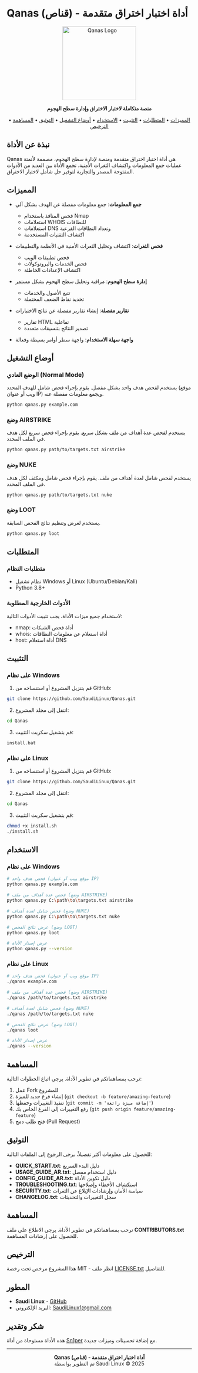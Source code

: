 # Qanas (قناص) - أداة اختبار اختراق متقدمة

<p align="center">
  <img src="./assets/qanas_logo.svg" alt="Qanas Logo" width="200"/>
</p>

<p align="center">
  <strong>منصة متكاملة لاختبار الاختراق وإدارة سطح الهجوم</strong>
</p>

<p align="center">
  <a href="#المميزات">المميزات</a> •
  <a href="#المتطلبات">المتطلبات</a> •
  <a href="#التثبيت">التثبيت</a> •
  <a href="#الاستخدام">الاستخدام</a> •
  <a href="#أوضاع-التشغيل">أوضاع التشغيل</a> •
  <a href="#التوثيق">التوثيق</a> •
  <a href="#المساهمة">المساهمة</a> •
  <a href="#الترخيص">الترخيص</a>
</p>

## نبذة عن الأداة

Qanas هي أداة اختبار اختراق متقدمة ومنصة لإدارة سطح الهجوم، مصممة لأتمتة عمليات جمع المعلومات واكتشاف الثغرات الأمنية. تجمع الأداة بين العديد من الأدوات المفتوحة المصدر والتجارية لتوفير حل شامل لاختبار الاختراق.

## المميزات

- **جمع المعلومات**: جمع معلومات مفصلة عن الهدف بشكل آلي
  - فحص المنافذ باستخدام Nmap
  - استعلامات WHOIS للنطاقات
  - استعلامات DNS وتعداد النطاقات الفرعية
  - اكتشاف التقنيات المستخدمة

- **فحص الثغرات**: اكتشاف وتحليل الثغرات الأمنية في الأنظمة والتطبيقات
  - فحص تطبيقات الويب
  - فحص الخدمات والبروتوكولات
  - اكتشاف الإعدادات الخاطئة

- **إدارة سطح الهجوم**: مراقبة وتحليل سطح الهجوم بشكل مستمر
  - تتبع الأصول والخدمات
  - تحديد نقاط الضعف المحتملة

- **تقارير مفصلة**: إنشاء تقارير مفصلة عن نتائج الاختبارات
  - تقارير HTML تفاعلية
  - تصدير النتائج بتنسيقات متعددة

- **واجهة سهلة الاستخدام**: واجهة سطر أوامر بسيطة وفعالة

## أوضاع التشغيل

### الوضع العادي (Normal Mode)

يستخدم لفحص هدف واحد بشكل مفصل. يقوم بإجراء فحص شامل للهدف المحدد (موقع ويب أو عنوان IP) ويجمع معلومات مفصلة عنه.

```bash
python qanas.py example.com
```

### وضع AIRSTRIKE

يستخدم لفحص عدة أهداف من ملف بشكل سريع. يقوم بإجراء فحص سريع لكل هدف في الملف المحدد.

```bash
python qanas.py path/to/targets.txt airstrike
```

### وضع NUKE

يستخدم لفحص شامل لعدة أهداف من ملف. يقوم بإجراء فحص شامل ومكثف لكل هدف في الملف المحدد.

```bash
python qanas.py path/to/targets.txt nuke
```

### وضع LOOT

يستخدم لعرض وتنظيم نتائج الفحص السابقة.

```bash
python qanas.py loot
```

## المتطلبات

### متطلبات النظام
- نظام تشغيل Windows أو Linux (Ubuntu/Debian/Kali)
- Python 3.8+

### الأدوات الخارجية المطلوبة
لاستخدام جميع ميزات الأداة، يجب تثبيت الأدوات التالية:
- nmap: أداة فحص الشبكات
- whois: أداة استعلام عن معلومات النطاقات
- host: أداة استعلام DNS

## التثبيت

### على نظام Windows

1. قم بتنزيل المشروع أو استنساخه من GitHub:
```bash
git clone https://github.com/SaudiLinux/Qanas.git
```

2. انتقل إلى مجلد المشروع:
```bash
cd Qanas
```

3. قم بتشغيل سكربت التثبيت:
```bash
install.bat
```

### على نظام Linux

1. قم بتنزيل المشروع أو استنساخه من GitHub:
```bash
git clone https://github.com/SaudiLinux/Qanas.git
```

2. انتقل إلى مجلد المشروع:
```bash
cd Qanas
```

3. قم بتشغيل سكربت التثبيت:
```bash
chmod +x install.sh
./install.sh
```

## الاستخدام

### على نظام Windows

```bash
# فحص هدف واحد (موقع ويب أو عنوان IP)
python qanas.py example.com

# فحص عدة أهداف من ملف (وضع AIRSTRIKE)
python qanas.py C:\path\to\targets.txt airstrike

# فحص شامل لعدة أهداف (وضع NUKE)
python qanas.py C:\path\to\targets.txt nuke

# عرض نتائج الفحص (وضع LOOT)
python qanas.py loot

# عرض إصدار الأداة
python qanas.py --version
```

### على نظام Linux

```bash
# فحص هدف واحد (موقع ويب أو عنوان IP)
./qanas example.com

# فحص عدة أهداف من ملف (وضع AIRSTRIKE)
./qanas /path/to/targets.txt airstrike

# فحص شامل لعدة أهداف (وضع NUKE)
./qanas /path/to/targets.txt nuke

# عرض نتائج الفحص (وضع LOOT)
./qanas loot

# عرض إصدار الأداة
./qanas --version
```

## المساهمة

نرحب بمساهماتكم في تطوير الأداة. يرجى اتباع الخطوات التالية:

1. عمل Fork للمشروع
2. إنشاء فرع جديد للميزة (`git checkout -b feature/amazing-feature`)
3. تنفيذ التغييرات وحفظها (`git commit -m 'إضافة ميزة رائعة'`)
4. رفع التغييرات إلى الفرع الخاص بك (`git push origin feature/amazing-feature`)
5. فتح طلب دمج (Pull Request)

## التوثيق

للحصول على معلومات أكثر تفصيلاً، يرجى الرجوع إلى الملفات التالية:

- **QUICK_START.txt**: دليل البدء السريع
- **USAGE_GUIDE_AR.txt**: دليل استخدام مفصل
- **CONFIG_GUIDE_AR.txt**: دليل تكوين الأداة
- **TROUBLESHOOTING.txt**: استكشاف الأخطاء وإصلاحها
- **SECURITY.txt**: سياسة الأمان وإرشادات الإبلاغ عن الثغرات
- **CHANGELOG.txt**: سجل التغييرات والتحديثات

## المساهمة

نرحب بمساهماتكم في تطوير الأداة. يرجى الاطلاع على ملف **CONTRIBUTORS.txt** للحصول على إرشادات المساهمة.

## الترخيص

هذا المشروع مرخص تحت رخصة MIT - انظر ملف [LICENSE.txt](LICENSE.txt) للتفاصيل.

## المطور

- **Saudi Linux** - [GitHub](https://github.com/SaudiLinux)
- البريد الإلكتروني: SaudiLinux1@gmail.com

## شكر وتقدير

هذه الأداة مستوحاة من أداة [Sn1per](https://github.com/1N3/Sn1per) مع إضافة تحسينات وميزات جديدة.

---

<p align="center">
  <strong>Qanas (قناص) - أداة اختبار اختراق متقدمة</strong><br>
  تم التطوير بواسطة Saudi Linux © 2025
</p>